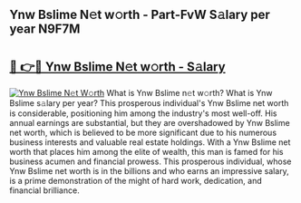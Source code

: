 ## Ynw Bslime N𝚎t w𝚘rth - Part-FvW S𝚊lary per year N9F7M

# <h2><a href="http://gc3l55.nevu.top/?p=Ynw+Bslime">🔗 👉🔴 Ynw Bslime N𝚎t w𝚘rth - S𝚊lary</a></h2>

[![Ynw Bslime N𝚎t W𝚘rth](https://i.imgur.com/Oavwk0R.jpeg)](http://gc3l55.nevu.top/?p=Ynw+Bslime)
What is Ynw Bslime n𝚎t w𝚘rth? What is Ynw Bslime s𝚊lary per year?
This prosperous individual's Ynw Bslime net worth is considerable, positioning him among the industry's most well-off. His annual earnings are substantial, but they are overshadowed by Ynw Bslime net worth, which is believed to be more significant due to his numerous business interests and valuable real estate holdings. With a Ynw Bslime net worth that places him among the elite of wealth, this man is famed for his business acumen and financial prowess. This prosperous individual, whose Ynw Bslime net worth is in the billions and who earns an impressive salary, is a prime demonstration of the might of hard work, dedication, and financial brilliance.

